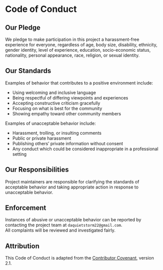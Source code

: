 # Code of Conduct

## Our Pledge

We pledge to make participation in this project a harassment-free experience for everyone, regardless of age, body size, disability, ethnicity, gender identity, level of experience, education, socio-economic status, nationality, personal appearance, race, religion, or sexual identity.

## Our Standards

Examples of behavior that contributes to a positive environment include:

- Using welcoming and inclusive language
- Being respectful of differing viewpoints and experiences
- Accepting constructive criticism gracefully
- Focusing on what is best for the community
- Showing empathy toward other community members

Examples of unacceptable behavior include:

- Harassment, trolling, or insulting comments
- Public or private harassment
- Publishing others’ private information without consent
- Any conduct which could be considered inappropriate in a professional setting

## Our Responsibilities

Project maintainers are responsible for clarifying the standards of acceptable behavior and taking appropriate action in response to unacceptable behavior.

## Enforcement

Instances of abusive or unacceptable behavior can be reported by contacting the project team at `daquietstorm22@gmail.com`.  
All complaints will be reviewed and investigated fairly.

## Attribution

This Code of Conduct is adapted from the [Contributor Covenant](https://www.contributor-covenant.org/), version 2.1.
